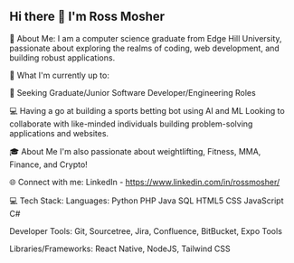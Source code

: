 ## Hi there 👋 I'm Ross Mosher
💫 About Me:
I am a computer science graduate from Edge Hill University, passionate about exploring the realms of coding, web development, and building robust applications.

🚀 What I'm currently up to:

🤖 Seeking Graduate/Junior Software Developer/Engineering Roles

💻 Having a go at building a sports betting bot using AI and ML
Looking to collaborate with like-minded individuals building problem-solving applications and websites.


🎓 About Me
I'm also passionate about weightlifting, Fitness, MMA, Finance, and Crypto!


🌐 Connect with me:
LinkedIn - https://www.linkedin.com/in/rossmosher/

💻 Tech Stack:
Languages: Python PHP Java SQL HTML5 CSS JavaScript C#

Developer Tools: Git, Sourcetree, Jira, Confluence, BitBucket, Expo Tools

Libraries/Frameworks: React Native, NodeJS, Tailwind CSS
